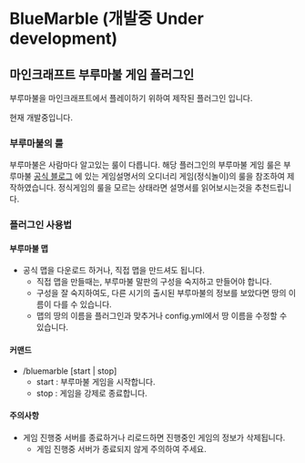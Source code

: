 # BlueMarble (개발중 Under development)

## 마인크래프트 부루마불 게임 플러그인
부루마불을 마인크래프트에서 플레이하기 위하여 제작된 플러그인 입니다. 

현재 개발중입니다.

### 부루마불의 룰
부루마불은 사람마다 알고있는 룰이 다릅니다. 해당 플러그인의 부루마불 게임 룰은 부루마불 [공식 블로그](https://blog.naver.com/bmcreaart/221089067964)
에 있는 게임설명서의 오디너리 게임(정식놀이)의 룰을 참조하여 제작하였습니다. 정식게임의 룰을 모르는 상태라면 설명서를 읽어보시는것을 추천드립니다.

### 플러그인 사용법
#### 부루마불 맵
* 공식 맵을 다운로드 하거나, 직접 맵을 만드셔도 됩니다.
    * 직접 맵을 만들때는, 부루마불 말판의 구성을 숙지하고 만들어야 합니다.
    * 구성을 잘 숙지하여도, 다른 시기의 출시된 부루마불의 정보를 보았다면 땅의 이름이 다를 수 있습니다.
    * 맵의 땅의 이름을 플러그인과 맞추거나 config.yml에서 땅 이름을 수정할 수 있습니다.
    
#### 커맨드
* /bluemarble [start | stop]
    * start : 부루마불 게임을 시작합니다.
    * stop : 게임을 강제로 종료합니다.
    
#### 주의사항
* 게임 진행중 서버를 종료하거나 리로드하면 진행중인 게임의 정보가 삭제됩니다.
    * 게임 진행중 서버가 종료되지 않게 주의하여 주세요.
    
